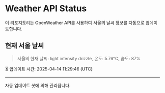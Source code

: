 
# Weather API Status

이 리포지토리는 OpenWeather API를 사용하여 서울의 날씨 정보를 자동으로 업데이트합니다.

## 현재 서울 날씨
> 서울의 현재 날씨: light intensity drizzle, 온도: 5.76°C, 습도: 87%

⏳ 업데이트 시간: 2025-04-14 11:29:46 (UTC)

---
자동 업데이트 봇에 의해 관리됩니다.

